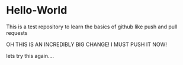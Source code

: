 # Hello-World
This is a test repository to learn the basics of github like push and pull requests

OH THIS IS AN INCREDIBLY BIG CHANGE! I MUST PUSH IT NOW!

lets try this again....
